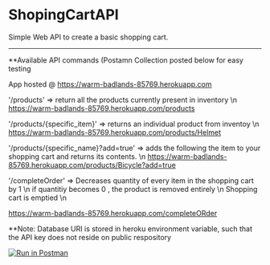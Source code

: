 # ShopingCartAPI
Simple Web API to create a basic shopping cart. 
<hr>




**Available API commands (Postamn Collection posted below for easy testing

App hosted @ https://warm-badlands-85769.herokuapp.com 

'/products'
=> return all the products currently present in inventory  \n
https://warm-badlands-85769.herokuapp.com/products 



'/products/{specific_item}'
=> returns an individual product from inventoy \n
https://warm-badlands-85769.herokuapp.com/products/Helmet



'/products/{specific_name}?add=true'
=> adds the following the item to your shopping cart and returns its contents. \n
https://warm-badlands-85769.herokuapp.com/products/Bicycle?add=true 


'/completeOrder'
=> Decreases quantity of every item in the shopping cart by 1 \n
   if quantitiy becomes 0 , the product is removed entirely \n
   Shopping cart is emptied \n
   
https://warm-badlands-85769.herokuapp.com/completeORder 
   
 
**Note: Database URI is stored in heroku environment variable, such that the API key does not reside on public respository



[![Run in Postman](https://run.pstmn.io/button.svg)](https://app.getpostman.com/run-collection/1730c56bae8c26b06bf3)
